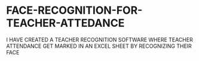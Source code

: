 # FACE-RECOGNITION-FOR-TEACHER-ATTEDANCE
I HAVE CREATED A TEACHER RECOGNITION SOFTWARE WHERE TEACHER ATTENDANCE GET MARKED IN AN EXCEL SHEET BY RECOGNIZING THEIR FACE

